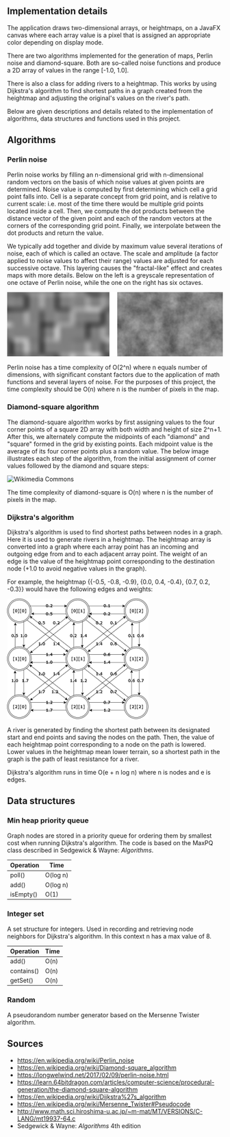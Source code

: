 Implementation details
------

The application draws two-dimensional arrays, or heightmaps, on a JavaFX canvas where each array value is a pixel that is assigned an appropriate color depending on display mode. 

There are two algorithms implemented for the generation of maps, Perlin noise and diamond-square. Both are so-called noise functions and produce a 2D array of values in the range [-1.0, 1.0].

There is also a class for adding rivers to a heightmap. This works by using Dijkstra's algorithm to find shortest paths in a graph created from the heightmap and adjusting the original's values on the river's path.

Below are given descriptions and details related to the implementation of algorithms, data structures and functions used in this project.

Algorithms
------

### Perlin noise
Perlin noise works by filling an n-dimensional grid with n-dimensional random vectors on the basis of which noise values at given points are determined. Noise value is computed by first determining which cell a grid point falls into. Cell is a separate concept from grid point, and is relative to current scale: i.e. most of the time there would be multiple grid points located inside a cell. Then, we compute the dot products between the distance vector of the given point and each of the random vectors at the corners of the corresponding grid point. Finally, we interpolate between the dot products and return the value.

We typically add together and divide by maximum value several iterations of noise, each of which is called an octave. The scale and amplitude (a factor applied to noise values to affect their range) values are adjusted for each successive octave. This layering causes the "fractal-like" effect and creates maps with more details. Below on the left is a greyscale representation of one octave of Perlin noise, while the one on the right has six octaves. 

![One and six octaves](onesix.png)

Perlin noise has a time complexity of O(2^n) where n equals number of dimensions, with significant constant factors due to the application of math functions and several layers of noise. For the purposes of this project, the time complexity should be O(n) where n is the number of pixels in the map.

### Diamond-square algorithm
The diamond-square algorithm works by first assigning values to the four corner points of a square 2D array with both width and height of size 2^n+1. After this, we alternately compute the midpoints of each "diamond" and "square" formed in the grid by existing points. Each midpoint value is the average of its four corner points plus a random value. The below image illustrates each step of the algorithm, from the initial assignment of corner values followed by the diamond and square steps:

![Wikimedia Commons](https://upload.wikimedia.org/wikipedia/commons/thumb/b/bf/Diamond_Square.svg/640px-Diamond_Square.svg.png "Christopher Ewin / CC BY-SA 4.0")

The time complexity of diamond-square is O(n) where n is the number of pixels in the map.

### Dijkstra's algorithm
Dijkstra's algorithm is used to find shortest paths between nodes in a graph. Here it is used to generate rivers in a heightmap. The heightmap array is converted into a graph where each array point has an incoming and outgoing edge from and to each adjacent array point. The weight of an edge is the value of the heightmap point corresponding to the destination node (+1.0 to avoid negative values in the graph).

For example, the heightmap {{-0.5, -0.8, -0.9}, {0.0, 0.4, -0.4}, {0.7, 0.2, -0.3}} would have the following edges and weights:

![Graph diagram](graph.png)

A river is generated by finding the shortest path between its designated start and end points and saving the nodes on the path. Then, the value of each heightmap point corresponding to a node on the path is lowered. Lower values in the heightmap mean lower terrain, so a shortest path in the graph is the path of least resistance for a river.

Dijkstra's algorithm runs in time O(e + n log n) where n is nodes and e is edges.

Data structures
------

### Min heap priority queue
Graph nodes are stored in a priority queue for ordering them by smallest cost when running Dijkstra's algorithm. The code is based on the MaxPQ class described in Sedgewick & Wayne: *Algorithms*.

| Operation | Time     |
|-----------|----------|
| poll()    | O(log n) |
| add()     | O(log n) |
| isEmpty() | O(1)     |

### Integer set
A set structure for integers. Used in recording and retrieving node neighbors for Dijkstra's algorithm. In this context n has a max value of 8. 

| Operation | Time     |
|-----------|----------|
| add()     | O(n)     |
| contains()| O(n)     |
| getSet()  | O(n)     |


### Random
A pseudorandom number generator based on the Mersenne Twister algorithm.

Sources
------

- https://en.wikipedia.org/wiki/Perlin_noise
- https://en.wikipedia.org/wiki/Diamond-square_algorithm
- https://longwelwind.net/2017/02/09/perlin-noise.html
- https://learn.64bitdragon.com/articles/computer-science/procedural-generation/the-diamond-square-algorithm
- https://en.wikipedia.org/wiki/Dijkstra%27s_algorithm
- https://en.wikipedia.org/wiki/Mersenne_Twister#Pseudocode
- http://www.math.sci.hiroshima-u.ac.jp/~m-mat/MT/VERSIONS/C-LANG/mt19937-64.c
- Sedgewick & Wayne: *Algorithms* 4th edition 

